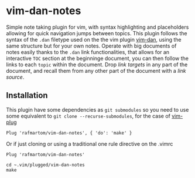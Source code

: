 # vim-dan-notes

Simple note taking plugin for vim, with syntax highlighting and placeholders allowing for quick navigation jumps between topics.
This plugin follows the syntax of the `.dan` filetype used on the the vim plugin [vim-dan](https://github.com/rafmartom/vim-dan), using the same structure but for your own notes.
Operate with big documents of notes easily thanks to the `.dan` link functionalities, that allows for an interactive `TOC` section at the beginninge document, you can then follow the links to each `topic` within the document.
Drop *link targets* in any part of the document, and recall them from any other part of the document with a *link source*.

## Installation

This plugin have some dependencies as `git submodules` so you need to use some equivalent to `git clone --recurse-submodules`, for the case of [vim-plug](https://github.com/junegunn/vim-plug)


```
Plug 'rafmartom/vim-dan-notes', { 'do': 'make' }
```

Or if just cloning or using a traditional one rule directive on the .vimrc 

```
Plug 'rafmartom/vim-dan-notes'
```

```
cd ~.vim/plugged/vim-dan-notes
make
```
